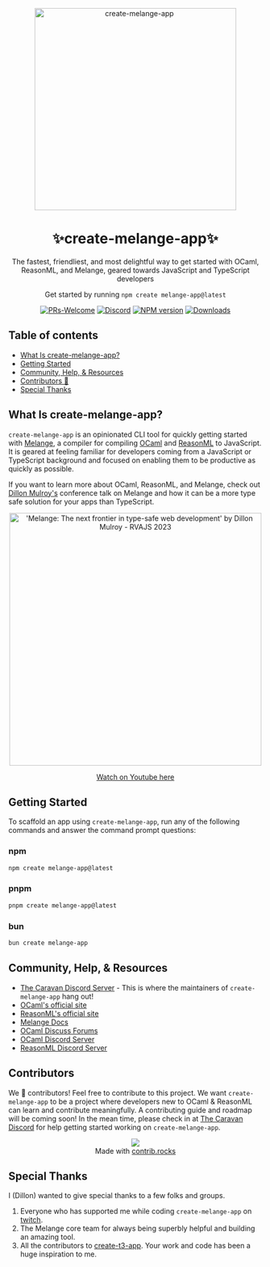 <p align="center">
  <picture>
    <source media="(prefers-color-scheme: dark)" srcset="https://github.com/dmmulroy/create-melange-app/assets/2755722/4270abef-9754-4d4f-9e33-3a9a53bec0ec">
    <img src="https://github.com/dmmulroy/create-melange-app/assets/2755722/4270abef-9754-4d4f-9e33-3a9a53bec0ec" width="400" alt="create-melange-app">
</picture>
</p>

<h1 align="center">
  ✨create-melange-app✨
</h1>

<p align="center">
The fastest, friendliest, and most delightful way to get started with OCaml, ReasonML, and Melange, geared towards JavaScript and TypeScript developers
</p>

<p align="center">
  Get started by running <code>npm create melange-app@latest</code>
</p>

<div align="center">

[![PRs-Welcome][contribute-image]][contribute-url]
[![Discord](https://img.shields.io/discord/1155360855748251788?color=%235865F2&label=Discord&logo=discord&logoColor=%23fff)](https://discord.gg/fNvVdsUWHE)
[![NPM version][npm-image]][npm-url]
[![Downloads][downloads-image]][npm-url]

</div>

## Table of contents

- <a href="#about">What Is create-melange-app?</a>
- <a href="#getting-started">Getting Started</a>
- <a href="#community">Community, Help, & Resources</a>
- <a href="#contributors">Contributors 🫶</a>
- <a href="#special-thanks">Special Thanks</a>

<h2 id="about">What Is create-melange-app?</h2>

<div>
<p><code>create-melange-app</code> is an opinionated CLI tool for quickly getting 
started with <a href="https://melange.re" target="_blank">Melange</a>, a 
compiler for compiling <a href="https://ocaml.org" target="_blank">OCaml</a>
and <a href="https://reasonml.github.io" target="_blank">ReasonML</a> to
JavaScript. It is geared at feeling familiar for developers coming from a 
JavaScript or TypeScript background and focused on enabling them to be 
productive as quickly as possible.</p>

<p>If you want to learn more about OCaml, ReasonML, and Melange,
check out 
<a href="https://github.com/dmmulroy" target="_blank">Dillon Mulroy's</a>
conference talk on Melange and how it can be a more type safe solution for your 
apps than TypeScript.</p>
<div align="center">

<a href="[http://www.youtube.com/watch?v=zG7JejHlQoM](https://www.youtube.com/watch?v=zG7JejHlQoM)" target="_blank">
  <p align="center">
    <a href="https://www.youtube.com/watch?v=zG7JejHlQoM" ><img src="https://github.com/dmmulroy/create-melange-app/assets/2755722/e0926aed-011e-4a82-95bc-cea37703c4b1" alt="'Melange: The next frontier in type-safe web development' by Dillon Mulroy - RVAJS 2023" width="500" />
  </p></a>
</a>

<a href="https://www.youtube.com/watch?v=zG7JejHlQoM" target="_blank">
  <p align="center">Watch on Youtube here</p>
</a>
</div>
</div>

<h2 id="getting-started">Getting Started</h2>

To scaffold an app using `create-melange-app`, run any of the following commands
and answer the command prompt questions:

### npm

```bash
npm create melange-app@latest
```

<!-- ### yarn

```bash
yarn create melange-app
``` -->

### pnpm

```bash
pnpm create melange-app@latest
```

### bun

```bash
bun create melange-app
```

<h2 id="community">Community, Help, & Resources</h2>

- [The Caravan Discord Server](https://discord.gg/fNvVdsUWHE) - This is where
  the maintainers of `create-melange-app` hang out!
- [OCaml's official site](https://ocam.org)
- [ReasonML's official site](https://reasonml.github.io/)
- [Melange Docs](https://melange.re)
- [OCaml Discuss Forums](https://discuss.ocaml.org/)
- [OCaml Discord Server](https://discord.gg/Qpzjmc4t)
- [ReasonML Discord Server](https://discord.gg/jPEH58TU)

<h2 id="contributors">Contributors</h2>

We 🫶 contributors! Feel free to contribute to this project. We want
`create-melange-app` to be a project where developers new to OCaml & ReasonML
can learn and contribute meaningfully. A contributing guide and roadmap will
be coming soon! In the mean time, please check in at
[The Caravan Discord](https://discord.gg/fNvVdsUWHE) for
help getting started working on `create-melange-app`.

<div align="center">
<a href="https://github.com/dmmulroy/create-melange-app/graphs/contributors">
  <img src="https://contrib.rocks/image?repo=dmmulroy/create-melange-app" />
</a>
</br>
Made with <a href="http://contrib.rocks">contrib.rocks</a>
</div>

<h2 id="special-thanks">Special Thanks</h2>
<p>I (Dillon) wanted to give special thanks to a few folks and groups.</p>

1. Everyone who has supported me while coding `create-melange-app` on [twitch](https://twitch.tv/dmmulroy).
2. The Melange core team for always being superbly helpful and building an amazing tool.
3. All the contributors to [create-t3-app](https://github.com/t3-oss/create-t3-app/tree/main). Your work and code has been a huge inspiration to me.

[downloads-image]: https://img.shields.io/npm/dm/create-melange-app?color=209fb5&logoColor=364fc7
[npm-url]: https://www.npmjs.com/package/create-melange-app
[npm-image]: https://img.shields.io/npm/v/create-melange-app?color=e64553&logoColor=0b7285
[contribute-url]: https://github.com/dmmulroy/create-melange-app/blob/main/CONTRIBUTING.md
[contribute-image]: https://img.shields.io/badge/PRs-welcome-blue.svg
